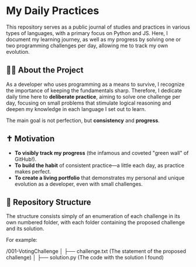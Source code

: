 # My Daily Practices

This repository serves as a public journal of studies and practices in various types of languages, with a primary focus on Python and JS. Here, I document my learning journey, as well as my progress by solving one or two programming challenges per day, allowing me to track my own evolution.

## 🐱‍💻 About the Project

As a developer who uses programming as a means to survive, I recognize the importance of keeping the fundamentals sharp. Therefore, I dedicate daily time here to **deliberate practice**, aiming to solve one challenge per day, focusing on small problems that stimulate logical reasoning and deepen my knowledge in each language I set out to learn.

The main goal is not perfection, but **consistency** and **progress**.

## ✝ Motivation

* **To visibly track my progress** (the infamous and coveted "green wall" of GitHub!).
* **To build the habit** of consistent practice—a little each day, as practice makes perfect.
* **To create a living portfolio** that demonstrates my personal and unique evolution as a developer, even with small challenges.

## 📂 Repository Structure

The structure consists simply of an enumeration of each challenge in its own numbered folder, with each folder containing the proposed challenge and its solution.

For example:

/001-VotingChallenge
│
├── challenge.txt    (The statement of the proposed challenge)
│
├── solution.py      (The code with the solution I found)
